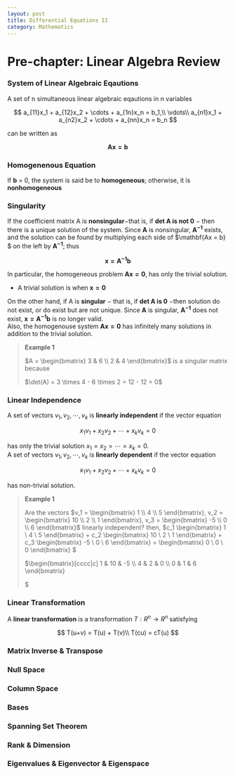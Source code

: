 ```yaml
---
layout: post
title: Differential Equations II
category: Mathematics
---
```


# Pre-chapter: Linear Algebra Review

### System of Linear Algebraic Eqautions

A set of n simultaneous linear algebraic eqautions in n variables

$$
a_{11}x_1 + a_{12}x_2 + \cdots + a_{1n}x_n = b_1,\\
\vdots\\
a_{n1}x_1 + a_{n2}x_2 + \cdots + a_{nn}x_n = b_n
$$

can be written as

$$
\mathbf{Ax = b}
$$

### Homogenenous Equation

If **b** = 0, the system is said be to **homogeneous**; otherwise, it is **nonhomogeneous**

### Singularity

If the coefficient matrix A is **nonsingular**$-$that is, if **det $\mathbf{A}$ is not 0** $-$ then there is a unique solution of the system. Since $\mathbf{A}$ is nonsingular, $\mathbf{A^{-1}}$ exists, and the solution can be found by multiplying each side of $\mathbf{Ax = b} $ on the left by $\mathbf{A^{-1}}$; thus

$$
\mathbf{x = A^{-1}b}
$$

In particular, the homogeneous problem $\mathbf{Ax = 0}$, has only the trivial solution.
- A trivial solution is when $\mathbf{x = 0}$

On the other hand, if A is **singular** $-$ that is, if **det $\mathbf{A}$ is 0** $-$then solution do not exist, or do exist but are not unique. Since $\mathbf{A}$ is singular,  $\mathbf{A^{-1}}$ does not exist, $\mathbf{x = A^{-1}b}$ is no longer valid. <br>
Also, the homogenouse system $\mathbf{Ax = 0}$ has infinitely many solutions in addition to the trivial solution.

> **Example 1**
> 
> <p>$A = \begin{bmatrix} 3 & 6 \\ 2 & 4 \end{bmatrix}$  is a singular matrix because</p>
> $\det(A) = 3 \times 4 - 6 \times 2 = 12 - 12 = 0$

### Linear Independence

A set of vectors ${v_1, v_2,\cdots, v_k}$ is **linearly independent** if the vector equation 

$$
x_1v_1 + x_2v_2 + \cdots + x_kv_k = 0
$$

has only the trivial solution $x_1 = x_2 = \cdots = x_k = 0$.<br>
A set of vectors ${v_1, v_2,\cdots, v_k}$ is **linearly dependent** if the vector equation 

$$
x_1v_1 + x_2v_2 + \cdots + x_kv_k = 0
$$

has non-trivial solution.

> **Example 1**
> 
> Are the vectors  $v_1 = \begin{bmatrix} 1 \\ 4 \\ 5 \end{bmatrix}, v_2 = \begin{bmatrix} 10 \\ 2 \\ 1 \end{bmatrix}, v_3 = \begin{bmatrix} -5 \\ 0 \\ 6 \end{bmatrix}$  linearly independent?
> then,
> $c_1 \begin{bmatrix} 1 \\ 4 \\ 5 \end{bmatrix} + c_2 \begin{bmatrix} 10 \\ 2 \\ 1 \end{bmatrix} + c_3 \begin{bmatrix} -5 \\ 0 \\ 6 \end{bmatrix} = \begin{bmatrix} 0 \\ 0 \\ 0 \end{bmatrix} $
> 
> <p>$\begin{bmatrix}[cccc|c] 1 & 10 & -5 \\ 4 & 2 & 0 \\ 0 & 1 & 6 \end{bmatrix}<p>$

### Linear Transformation

A **linear transformation** is a transformation $T : R^{n} \rightarrow R^n$ satisfying 

$$
T(u+v) = T(u) + T(v)\\
T(cu) = cT(u)
$$


### Matrix Inverse & Transpose

### Null Space

### Column Space

### Bases

### Spanning Set Theorem

### Rank & Dimension

### Eigenvalues & Eigenvector & Eigenspace